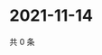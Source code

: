 # 2021-11-14

共 0 条

<!-- BEGIN WEIBO -->
<!-- 最后更新时间 Sun Nov 14 2021 08:48:13 GMT+0800 (China Standard Time) -->

<!-- END WEIBO -->

